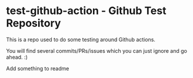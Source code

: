 # test-github-action - Github Test Repository

This is a repo used to do some testing around Github actions.

You will find several commits/PRs/issues which you can just ignore and go ahead. :)

Add something to readme
